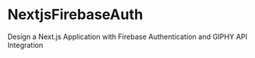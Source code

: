 # NextjsFirebaseAuth
Design a Next.js Application with Firebase Authentication and GIPHY API Integration

